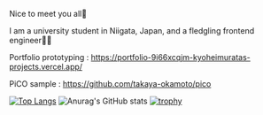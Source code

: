 Nice to meet you all🙌

I am a university student in Niigata, Japan, and a fledgling frontend engineer🙍‍♂️

Portfolio prototyping : 
https://portfolio-9i66xcqjm-kyoheimuratas-projects.vercel.app/

PiCO sample :
https://github.com/takaya-okamoto/pico

[![Top Langs](https://github-readme-stats.vercel.app/api/top-langs/?username=kyohei-murata&layout=compact
)](https://github.com/anuraghazra/github-readme-stats)
![Anurag's GitHub stats](https://github-readme-stats.vercel.app/api?username=kyohei-murata)
[![trophy](https://github-profile-trophy.vercel.app/?username=kyohei-murata)](https://github.com/ryo-ma/github-profile-trophy)

